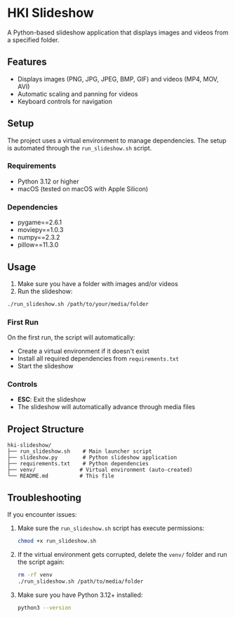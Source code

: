 # HKI Slideshow

A Python-based slideshow application that displays images and videos from a specified folder.

## Features

- Displays images (PNG, JPG, JPEG, BMP, GIF) and videos (MP4, MOV, AVI)
- Automatic scaling and panning for videos
- Keyboard controls for navigation

## Setup

The project uses a virtual environment to manage dependencies. The setup is automated through the `run_slideshow.sh` script.

### Requirements

- Python 3.12 or higher
- macOS (tested on macOS with Apple Silicon)

### Dependencies

- pygame==2.6.1
- moviepy==1.0.3
- numpy==2.3.2
- pillow==11.3.0

## Usage

1. Make sure you have a folder with images and/or videos
2. Run the slideshow:

```bash
./run_slideshow.sh /path/to/your/media/folder
```

### First Run

On the first run, the script will automatically:

- Create a virtual environment if it doesn't exist
- Install all required dependencies from `requirements.txt`
- Start the slideshow

### Controls

- **ESC**: Exit the slideshow
- The slideshow will automatically advance through media files

## Project Structure

```
hki-slideshow/
├── run_slideshow.sh    # Main launcher script
├── slideshow.py        # Python slideshow application
├── requirements.txt    # Python dependencies
├── venv/              # Virtual environment (auto-created)
└── README.md          # This file
```

## Troubleshooting

If you encounter issues:

1. Make sure the `run_slideshow.sh` script has execute permissions:

   ```bash
   chmod +x run_slideshow.sh
   ```

2. If the virtual environment gets corrupted, delete the `venv/` folder and run the script again:

   ```bash
   rm -rf venv
   ./run_slideshow.sh /path/to/media/folder
   ```

3. Make sure you have Python 3.12+ installed:
   ```bash
   python3 --version
   ```
